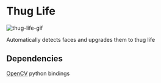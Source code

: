 # Thug Life

![thug-life-gif](https://media.giphy.com/media/ueemBuBPJirD2/giphy.gif)

Automatically detects faces and upgrades them to thug life

## Dependencies
[OpenCV](http://opencv.org/) python bindings
